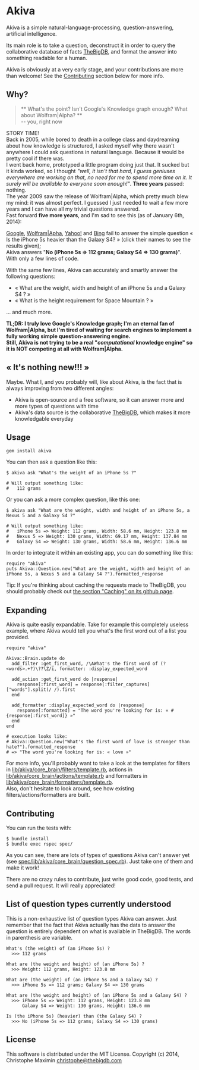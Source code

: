 Akiva
=====

Akiva is a simple natural-language-processing, question-answering, artificial intelligence.
  
Its main role is to take a question, deconstruct it in order to query the 
collaborative database of facts [TheBigDB](http://thebigdb.com), and format the answer into something readable for a human.

Akiva is obviously at a very early stage, and your contributions are more than welcome! See the [Contributing](https://github.com/thebigdb/akiva#contributing) section below for more info.

## Why?

> ** What's the point? Isn't Google's Knowledge graph enough? What about Wolfram|Alpha? **  
> -- you, right now

STORY TIME!  
Back in 2005, while bored to death in a college class and daydreaming about how knowledge is structured, I asked myself why there wasn't anywhere I could ask questions in natural language. Because it would be pretty cool if there was.  
I went back home, prototyped a little program doing just that. It sucked but it kinda worked, so I thought *"well, it isn't that hard, I guess geniuses everywhere are working on that, no need for me to spend more time on it. It surely will be available to everyone soon enough!"*. **Three years** passed: nothing.  
The year 2009 saw the release of Wolfram|Alpha, which pretty much blew my mind: it was almost perfect. I guessed I just needed to wait a few more years and I can have all my trivial questions answered.  
Fast forward **five more years**, and I'm sad to see this (as of January 6th, 2014):  

[Google](http://imgur.com/RWjgcoM), [Wolfram|Apha](http://imgur.com/4QOHcN1), [Yahoo!](http://imgur.com/KXYnoqA) and [Bing](http://imgur.com/oOTloSQ) fail to answer the simple question « Is the iPhone 5s heavier than the Galaxy S4? » (click their names to see the results given);  
Akiva answers "**No (iPhone 5s => 112 grams; Galaxy S4 => 130 grams)**". With only a few lines of code.

With the same few lines, Akiva can accurately and smartly answer the following questions:  

* « What are the weight, width and height of an iPhone 5s and a Galaxy S4 ? »   
* « What is the height requirement for Space Mountain ? »  

… and much more.
 
  
**TL;DR: I truly love Google's Knowledge graph; I'm an eternal fan of Wolfram|Alpha, but I'm tired of waiting for search engines to implement a fully working simple question-answering engine.  
Still, Akiva is not trying to be a real "*computational* knowledge engine" so it is NOT competing at all with Wolfram|Alpha.**  
  
## « It's nothing new!!! »

Maybe. What I, and you probably will, like about Akiva, is the fact that is always improving from two different angles:
  
* Akiva is open-source and a free software, so it can answer more and more types of questions with time
* Akiva's data source is the collaborative [TheBigDB](http://thebigdb.com), which makes it more knowledgable everyday

## Usage

    gem install akiva

You can then ask a question like this: 

    $ akiva ask "What's the weight of an iPhone 5s ?"

    # Will output something like:
    #   112 grams

Or you can ask a more complex question, like this one:

    $ akiva ask "What are the weight, width and height of an iPhone 5s, a Nexus 5 and a Galaxy S4 ?"

    # Will output something like:
    #   iPhone 5s => Weight: 112 grams, Width: 58.6 mm, Height: 123.8 mm
    #   Nexus 5 => Weight: 130 grams, Width: 69.17 mm, Height: 137.84 mm
    #   Galaxy S4 => Weight: 130 grams, Width: 58.6 mm, Height: 136.6 mm

In order to integrate it within an existing app, you can do something like this:
    
    require "akiva"
    puts Akiva::Question.new("What are the weight, width and height of an iPhone 5s, a Nexus 5 and a Galaxy S4 ?").formatted_response

Tip: If you're thinking about caching the requests made to TheBigDB, you should probably check out [the section "Caching" on its github page](https://github.com/thebigdb/thebigdb-ruby#caching).

## Expanding

Akiva is quite easily expandable. Take for example this completely useless example, where Akiva would tell you what's the first word out of a list you provided. 

    require "akiva"
    
    Akiva::Brain.update do
      add_filter :get_first_word, /\AWhat's the first word of (?<words>.+?)\??\Z/i, formatter: :display_expected_word
      
      add_action :get_first_word do |response|
        response[:first_word] = response[:filter_captures]["words"].split(/ /).first
      end

      add_formatter :display_expected_word do |response|
        response[:formatted] = "The word you're looking for is: « #{response[:first_word]} »"
      end
    end

    # execution looks like:
    # Akiva::Question.new("What's the first word of love is stronger than hate?").formatted_response
    # => "The word you're looking for is: « love »"

For more info, you'll probably want to take a look at the templates for filters in [lib/akiva/core_brain/filters/template.rb](https://github.com/thebigdb/akiva/blob/master/lib/akiva/core_brain/filters/template.rb), actions in [lib/akiva/core_brain/actions/template.rb](https://github.com/thebigdb/akiva/blob/master/lib/akiva/core_brain/actions/template.rb) and formatters in [lib/akiva/core_brain/formatters/template.rb](https://github.com/thebigdb/akiva/blob/master/lib/akiva/core_brain/formatters/template.rb).  
Also, don't hesitate to look around, see how existing filters/actions/formatters are built.


## Contributing

You can run the tests with:
  
    $ bundle install
    $ bundle exec rspec spec/

As you can see, there are lots of types of questions Akiva can't answer yet (see [spec/lib/akiva/core_brain/question_spec.rb](https://github.com/thebigdb/akiva/blob/master/spec/lib/akiva/core_brain/question_spec.rb)). Just take one of them and make it work!

There are no crazy rules to contribute, just write good code, good tests, and send a pull request. It will really appreciated!

## List of question types currently understood

This is a non-exhaustive list of question types Akiva can answer. Just remember that the fact that Akiva actually has the data to answer the question is entirely dependent on what is available in TheBigDB.
The words in parenthesis are variable.

    What's (the weight) of (an iPhone 5s) ?
      >>> 112 grams
      
    What are (the weight and height) of (an iPhone 5s) ?
      >>> Weight: 112 grams, Height: 123.8 mm
      
    What are (the weight) of (an iPhone 5s and a Galaxy S4) ?
      >>> iPhone 5s => 112 grams; Galaxy S4 => 130 grams
      
    What are (the weight and height) of (an iPhone 5s and a Galaxy S4) ?
      >>> iPhone 5s => Weight: 112 grams, Height: 123.8 mm
          Galaxy S4 => Weight: 130 grams, Height: 136.6 mm
      
    Is (the iPhone 5s) (heavier) than (the Galaxy S4) ?
      >>> No (iPhone 5s => 112 grams; Galaxy S4 => 130 grams)


## License

This software is distributed under the MIT License. Copyright (c) 2014, Christophe Maximin <christophe@thebigdb.com>

